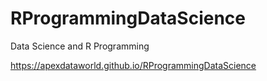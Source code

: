 # RProgrammingDataScience
Data Science and R Programming

https://apexdataworld.github.io/RProgrammingDataScience